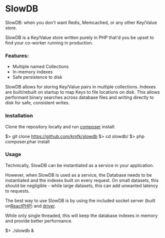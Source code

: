 SlowDB
======

SlowDB: when you don't want Redis, Memcached, or any other Key/Value store.

SlowDB is a Key/Value store written purely in PHP that'd you be upset to find your
co-worker running in production.

### Features:

  - Multiple named Collections
  - In-memory indexes
  - Safe persistence to disk
  
SlowDB allows for storing Key/Value pairs in multiple collections. Indexes are
built/rebuilt on startup to map Keys to file locations on disk. This allows
performant binary searches across database files and writing directly to disk
for safe, consistent writes.

### Installation

Clone the repository locally and run [composer](https://getcomposer.org/download/) install:

  $> git clone https://github.com/kmfk/slowdb
  $> cd slowdb/
  $> php composer.phar install

### Usage

Technically, SlowDB can be instantiated as a service in your application.

However, when SlowDB is used as a service, the Database needs to be instantiated and the
indexes built on every request. On small datasets, this should be negligible -
while large datasets, this can add unwanted latency to requests.

The best way to use SlowDB is by using the included socket server
(built on[ReactPHP](https://github.com/reactphp/socket)) and [driver](src/Driver.php). 

While only single threaded, this will keep the database indexes in memory and provide better
performance.

  $> ./slowdb &

